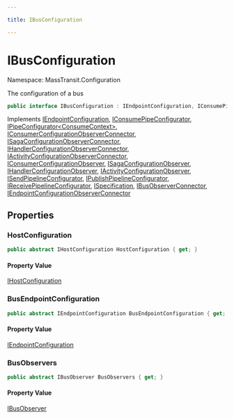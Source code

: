 ```yaml
---

title: IBusConfiguration

---
```


# IBusConfiguration

Namespace: MassTransit.Configuration

The configuration of a bus

```csharp
public interface IBusConfiguration : IEndpointConfiguration, IConsumePipeConfigurator, IPipeConfigurator<ConsumeContext>, IConsumerConfigurationObserverConnector, ISagaConfigurationObserverConnector, IHandlerConfigurationObserverConnector, IActivityConfigurationObserverConnector, IConsumerConfigurationObserver, ISagaConfigurationObserver, IHandlerConfigurationObserver, IActivityConfigurationObserver, ISendPipelineConfigurator, IPublishPipelineConfigurator, IReceivePipelineConfigurator, ISpecification, IBusObserverConnector, IEndpointConfigurationObserverConnector
```

Implements [IEndpointConfiguration](../masstransit-configuration/iendpointconfiguration), [IConsumePipeConfigurator](../../masstransit-abstractions/masstransit/iconsumepipeconfigurator), [IPipeConfigurator\<ConsumeContext\>](../../masstransit-abstractions/masstransit/ipipeconfigurator-1), [IConsumerConfigurationObserverConnector](../../masstransit-abstractions/masstransit/iconsumerconfigurationobserverconnector), [ISagaConfigurationObserverConnector](../../masstransit-abstractions/masstransit/isagaconfigurationobserverconnector), [IHandlerConfigurationObserverConnector](../../masstransit-abstractions/masstransit/ihandlerconfigurationobserverconnector), [IActivityConfigurationObserverConnector](../../masstransit-abstractions/masstransit/iactivityconfigurationobserverconnector), [IConsumerConfigurationObserver](../../masstransit-abstractions/masstransit/iconsumerconfigurationobserver), [ISagaConfigurationObserver](../../masstransit-abstractions/masstransit/isagaconfigurationobserver), [IHandlerConfigurationObserver](../../masstransit-abstractions/masstransit/ihandlerconfigurationobserver), [IActivityConfigurationObserver](../../masstransit-abstractions/masstransit/iactivityconfigurationobserver), [ISendPipelineConfigurator](../../masstransit-abstractions/masstransit/isendpipelineconfigurator), [IPublishPipelineConfigurator](../../masstransit-abstractions/masstransit/ipublishpipelineconfigurator), [IReceivePipelineConfigurator](../../masstransit-abstractions/masstransit/ireceivepipelineconfigurator), [ISpecification](../../masstransit-abstractions/masstransit/ispecification), [IBusObserverConnector](../../masstransit-abstractions/masstransit/ibusobserverconnector), [IEndpointConfigurationObserverConnector](../../masstransit-abstractions/masstransit/iendpointconfigurationobserverconnector)

## Properties

### **HostConfiguration**

```csharp
public abstract IHostConfiguration HostConfiguration { get; }
```

#### Property Value

[IHostConfiguration](../masstransit-configuration/ihostconfiguration)<br/>

### **BusEndpointConfiguration**

```csharp
public abstract IEndpointConfiguration BusEndpointConfiguration { get; }
```

#### Property Value

[IEndpointConfiguration](../masstransit-configuration/iendpointconfiguration)<br/>

### **BusObservers**

```csharp
public abstract IBusObserver BusObservers { get; }
```

#### Property Value

[IBusObserver](../../masstransit-abstractions/masstransit/ibusobserver)<br/>
